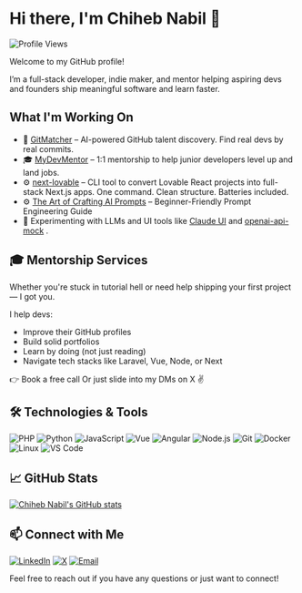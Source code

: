 # Hi there, I'm Chiheb Nabil 👋

![Profile Views](https://komarev.com/ghpvc/?username=chihebnabil&color=blue)

Welcome to my GitHub profile! 

I’m a full-stack developer, indie maker, and mentor helping aspiring devs and founders ship meaningful software and learn faster.

## What I'm Working On
- 🧠 [GitMatcher](https://gitmatcher.com)    – AI-powered GitHub talent discovery. Find real devs by real commits.
- 🎓 [MyDevMentor](https://mydevmentor.com)  – 1:1 mentorship to help junior developers level up and land jobs.
- ⚙️ [next-lovable](https://nextlovable.com) – CLI tool to convert Lovable React projects into full-stack Next.js apps. One command. Clean structure. Batteries included.
- ⚙️ [The Art of Crafting AI Prompts](https://www.amazon.fr/Art-Crafting-Prompts-Empowering-Conversations/dp/B0CCCX8MQB) – Beginner-Friendly Prompt Engineering Guide
- 🧪 Experimenting with LLMs and UI tools like [Claude UI](https://claudeui.com) and [openai-api-mock](https://www.npmjs.com/package/openai-api-mock) .

## 🎓 Mentorship Services

Whether you're stuck in tutorial hell or need help shipping your first project — I got you.

I help devs:
- Improve their GitHub profiles
- Build solid portfolios
- Learn by doing (not just reading)
- Navigate tech stacks like Laravel, Vue, Node, or Next

👉 Book a free call
Or just slide into my DMs on X ✌️

## 🛠️ Technologies & Tools
![PHP](https://img.shields.io/badge/-PHP-333333?style=flat&logo=php)
![Python](https://img.shields.io/badge/-Python-333333?style=flat&logo=python)
![JavaScript](https://img.shields.io/badge/-JavaScript-333333?style=flat&logo=javascript)
![Vue](https://img.shields.io/badge/-Vue-333333?style=flat&logo=vue.js)
![Angular](https://img.shields.io/badge/-angular-333333?style=flat&logo=angular)
![Node.js](https://img.shields.io/badge/-Node.js-333333?style=flat&logo=node.js)
![Git](https://img.shields.io/badge/-Git-333333?style=flat&logo=git)
![Docker](https://img.shields.io/badge/-Docker-333333?style=flat&logo=docker)
![Linux](https://img.shields.io/badge/-Linux-333333?style=flat&logo=linux)
![VS Code](https://img.shields.io/badge/-VS%20Code-333333?style=flat&logo=visual-studio-code)

## 📈 GitHub Stats

[![Chiheb Nabil's GitHub stats](https://github-readme-stats.vercel.app/api?username=chihebnabil&show_icons=true&theme=radical)](https://github.com/anuraghazra/github-readme-stats)

## 📫 Connect with Me

[![LinkedIn](https://img.shields.io/badge/-LinkedIn-0077B5?style=flat&logo=linkedin)](https://www.linkedin.com/in/nabil-chiheb/)
[![X](https://img.shields.io/badge/-Twitter-1DA1F2?style=flat&logo=twitter)](https://x.com/NabilChiheb)
[![Email](https://img.shields.io/badge/-Email-D14836?style=flat&logo=gmail&logoColor=white)](mailto:chiheb.design@gmail.com)

Feel free to reach out if you have any questions or just want to connect!
